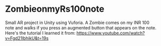 # ZombieonmyRs100note
Small AR project in Unity using Vuforia. A Zombie comes on my INR 100 note and walks if you press an augmented button that appears on the note.
Here's the tutorial I learned it from: https://www.youtube.com/watch?v=Fgd21lbhikU&t=19s

